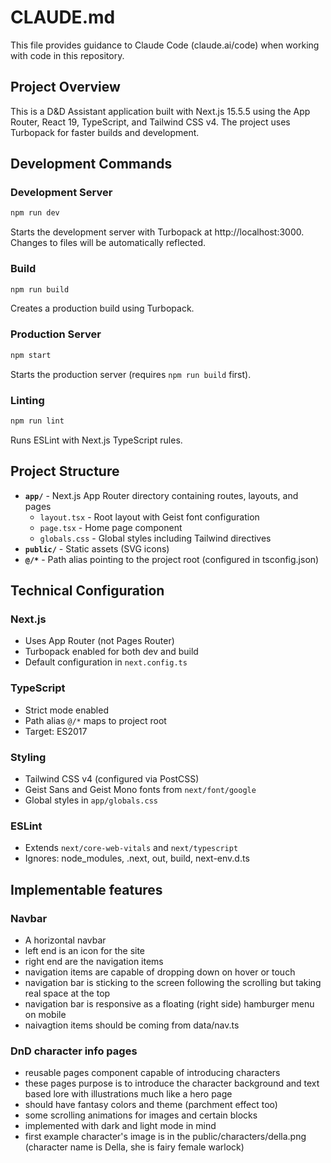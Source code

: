 # CLAUDE.md

This file provides guidance to Claude Code (claude.ai/code) when working with code in this repository.

## Project Overview

This is a D&D Assistant application built with Next.js 15.5.5 using the App Router, React 19, TypeScript, and Tailwind CSS v4. The project uses Turbopack for faster builds and development.

## Development Commands

### Development Server
```bash
npm run dev
```
Starts the development server with Turbopack at http://localhost:3000. Changes to files will be automatically reflected.

### Build
```bash
npm run build
```
Creates a production build using Turbopack.

### Production Server
```bash
npm start
```
Starts the production server (requires `npm run build` first).

### Linting
```bash
npm run lint
```
Runs ESLint with Next.js TypeScript rules.

## Project Structure

- **`app/`** - Next.js App Router directory containing routes, layouts, and pages
  - `layout.tsx` - Root layout with Geist font configuration
  - `page.tsx` - Home page component
  - `globals.css` - Global styles including Tailwind directives
- **`public/`** - Static assets (SVG icons)
- **`@/*`** - Path alias pointing to the project root (configured in tsconfig.json)

## Technical Configuration

### Next.js
- Uses App Router (not Pages Router)
- Turbopack enabled for both dev and build
- Default configuration in `next.config.ts`

### TypeScript
- Strict mode enabled
- Path alias `@/*` maps to project root
- Target: ES2017

### Styling
- Tailwind CSS v4 (configured via PostCSS)
- Geist Sans and Geist Mono fonts from `next/font/google`
- Global styles in `app/globals.css`

### ESLint
- Extends `next/core-web-vitals` and `next/typescript`
- Ignores: node_modules, .next, out, build, next-env.d.ts

## Implementable features

### Navbar

- A horizontal navbar
- left end is an icon for the site
- right end are the navigation items
- navigation items are capable of dropping down on hover or touch
- navigation bar is sticking to the screen following the scrolling but taking real space at the top
- navigation bar is responsive as a floating (right side) hamburger menu on mobile
- naivagtion items should be coming from data/nav.ts

### DnD character info pages

- reusable pages component capable of introducing characters
- these pages purpose is to introduce the character background and text based lore with illustrations much like a hero page
- should have fantasy colors and theme (parchment effect too)
- some scrolling animations for images and certain blocks
- implemented with dark and light mode in mind
- first example character's image is in the public/characters/della.png (character name is Della, she is fairy female warlock)